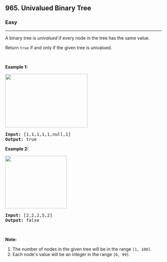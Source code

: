 <h2>965. Univalued Binary Tree</h2><h3>Easy</h3><hr><div style="user-select: auto;"><p style="user-select: auto;">A binary tree is <em style="user-select: auto;">univalued</em> if every node in the tree has the same value.</p>

<p style="user-select: auto;">Return <code style="user-select: auto;">true</code>&nbsp;if and only if the given tree is univalued.</p>

<p style="user-select: auto;">&nbsp;</p>

<p style="user-select: auto;"><strong style="user-select: auto;">Example 1:</strong></p>
<img alt="" src="https://assets.leetcode.com/uploads/2018/12/28/unival_bst_1.png" style="width: 265px; height: 172px; user-select: auto;">
<pre style="user-select: auto;"><strong style="user-select: auto;">Input: </strong><span id="example-input-1-1" style="user-select: auto;">[1,1,1,1,1,null,1]</span>
<strong style="user-select: auto;">Output: </strong><span id="example-output-1" style="user-select: auto;">true</span>
</pre>

<div style="user-select: auto;">
<p style="user-select: auto;"><strong style="user-select: auto;">Example 2:</strong></p>
<img alt="" src="https://assets.leetcode.com/uploads/2018/12/28/unival_bst_2.png" style="width: 198px; height: 169px; user-select: auto;">
<pre style="user-select: auto;"><strong style="user-select: auto;">Input: </strong><span id="example-input-2-1" style="user-select: auto;">[2,2,2,5,2]</span>
<strong style="user-select: auto;">Output: </strong><span id="example-output-2" style="user-select: auto;">false</span>
</pre>
</div>

<p style="user-select: auto;">&nbsp;</p>

<p style="user-select: auto;"><strong style="user-select: auto;">Note:</strong></p>

<ol style="user-select: auto;">
	<li style="user-select: auto;">The number of nodes in the given tree will be in the range <code style="user-select: auto;">[1, 100]</code>.</li>
	<li style="user-select: auto;">Each node's value will be an integer in the range <code style="user-select: auto;">[0, 99]</code>.</li>
</ol>
</div>